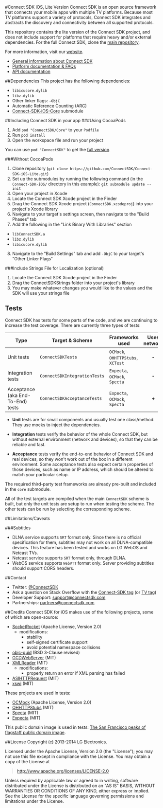#Connect SDK iOS, Lite Version
Connect SDK is an open source framework that connects your mobile apps with multiple TV platforms. Because most TV platforms support a variety of protocols, Connect SDK integrates and abstracts the discovery and connectivity between all supported protocols.

This repository contains the lite version of the Connect SDK project, and does not include support for platforms that require heavy and/or external dependencies. For the full Connect SDK, clone the [main repository](https://github.com/ConnectSDK/Connect-SDK-iOS).

For more information, visit our [website](http://www.connectsdk.com/).

* [General information about Connect SDK](http://www.connectsdk.com/discover/)
* [Platform documentation & FAQs](http://www.connectsdk.com/docs/ios/)
* [API documentation](http://www.connectsdk.com/apis/ios/)

##Dependencies
This project has the following dependencies:

* `libicucore.dylib`
* `libz.dylib`
* Other linker flags: `-ObjC`
* Automatic Reference Counting (ARC)
* [Connect-SDK-iOS-Core](https://github.com/ConnectSDK/Connect-SDK-iOS-Core) submodule

##Including Connect SDK in your app
###Using CocoaPods
1. Add `pod "ConnectSDK/Core"` to your `Podfile`
2. Run `pod install`
3. Open the workspace file and run your project

You can use `pod "ConnectSDK"` to get the [full version](https://github.com/ConnectSDK/Connect-SDK-iOS).

###Without CocoaPods

1. Clone repository (`git clone https://github.com/ConnectSDK/Connect-SDK-iOS-Lite.git`)
2. Set up the submodules by running the following command (in the `Connect-SDK-iOS/` directory in this example): `git submodule update --init`
3. Open your project in Xcode
4. Locate the Connect SDK Xcode project in the Finder
5. Drag the Connect SDK Xcode project (`ConnectSDK.xcodeproj`) into your project's Xcode library
6. Navigate to your target's settings screen, then navigate to the "Build Phases" tab
7. Add the following in the "Link Binary With Libraries" section
 - `libConnectSDK.a`
 - `libz.dylib`
 - `libicucore.dylib`
8. Navigate to the "Build Settings" tab and add `-ObjC` to your target's "Other Linker Flags"

###Include Strings File for Localization (optional)
1. Locate the Connect SDK Xcode project in the Finder
2. Drag the ConnectSDKStrings folder into your project's library
3. You may make whatever changes you would like to the values and the SDK will use your strings file

## Tests

Connect SDK has tests for some parts of the code, and we are continuing to increase the test coverage. There are currently three types of tests:

Type | Target &amp; Scheme | Frameworks used | Uses network | Fast | Reliable
-----|---------------------|-----------------|:------------:|:----:|:-------:
Unit tests | `ConnectSDKTests` | `OCMock`, `OHHTTPStubs`, `XCTest` | **-** | **+** | **+**
Integration tests | `ConnectSDKIntegrationTests` | `Expecta`, `OCMock`, `Specta` | **-** | **+** | **+**
Acceptance (aka End-To-End) tests | `ConnectSDKAcceptanceTests` | `Expecta`, `OCMock`, `Specta` | **+** | **-** | **±**

* **Unit** tests are for small components and usually test one class/method. They use mocks to inject the dependencies.

* **Integration** tests verify the behavior of the whole Connect SDK, but without external environment (network and devices), so that they can be reliable and fast.

* **Acceptance** tests verify the end-to-end behavior of Connect SDK and real devices, so they won't work out of the box in a different environment. Some acceptance tests also expect certain properties of those devices, such as name or IP address, which should be altered to match your particular setup.

The required third-party test frameworks are already pre-built and included in the `core` submodule.

All of the test targets are compiled when the main `ConnectSDK` scheme is built, but only the unit tests are setup to run when testing the scheme. The other tests can be run by selecting the corresponding scheme.

##Limitations/Caveats

###Subtitles

- DLNA service supports `SRT` format only. Since there is no official specification for them, subtitles may not work on all DLNA-compatible devices. This feature has been tested and works on LG WebOS and Netcast TVs.
- Netcast service supports `SRT` format only, through DLNA.
- WebOS service supports `WebVTT` format only. Server providing subtitles should support CORS headers.

##Contact
- Twitter: [@ConnectSDK](https://twitter.com/ConnectSDK)
- Ask a question on Stack Overflow with the [Connect-SDK tag](https://stackoverflow.com/tags/connect-sdk) (or [TV tag](https://stackoverflow.com/tags/tv))
- Developer Support: [support@connectsdk.com](mailto:support@connectsdk.com)
- Partnerships: [partners@connectsdk.com](mailto:partners@connectsdk.com)

##Credits
Connect SDK for iOS makes use of the following projects, some of which are open-source:

* [SocketRocket](https://github.com/Square/SocketRocket) (Apache License, Version 2.0)
  - modifications:
    - stability
    - self-signed certificate support
    - avoid potential namespace collisions
* [objc-guid](https://code.google.com/p/objc-guid/) (BSD 3-Clause revised)
* [GCDWebServer](https://github.com/swisspol/GCDWebServer) (MIT)
* [XMLReader](https://github.com/amarcadet/XMLReader) (MIT)
  - modifications:
    - properly return an error if XML parsing has failed
* [ASIHTTPRequest](https://github.com/pokeb/asi-http-request) (MIT)
* [xswi](https://github.com/skjolber/xswi) (MIT)

These projects are used in tests:

* [OCMock](http://ocmock.org/) (Apache License, Version 2.0)
* [OHHTTPStubs](https://github.com/AliSoftware/OHHTTPStubs/) (MIT)
* [Specta](https://github.com/specta/specta/) (MIT)
* [Expecta](https://github.com/specta/expecta/) (MIT)

This public domain image is used in tests: [The San Francisco peaks of flagstaff public domain image](http://www.public-domain-image.com/free-images/nature-landscapes/peaks/the-san-francisco-peaks-of-flagstaff).

##License
Copyright (c) 2013-2014 LG Electronics.

Licensed under the Apache License, Version 2.0 (the "License");
you may not use this file except in compliance with the License.
You may obtain a copy of the License at

> http://www.apache.org/licenses/LICENSE-2.0

Unless required by applicable law or agreed to in writing, software
distributed under the License is distributed on an "AS IS" BASIS,
WITHOUT WARRANTIES OR CONDITIONS OF ANY KIND, either express or implied.
See the License for the specific language governing permissions and
limitations under the License.
